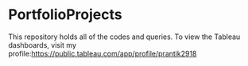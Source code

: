 # PortfolioProjects
This repository holds all of the codes and queries.
To view the Tableau dashboards, visit my profile:https://public.tableau.com/app/profile/prantik2918
